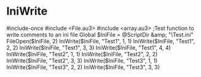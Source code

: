 # IniWrite
#include-once #include &lt;File.au3> #include &lt;array.au3> ;Test function to write comments to an ini file Global $IniFile = @ScriptDir &amp; "\Test.ini" FileOpen($IniFile, 2) IniWrite($IniFile, "Test1", 1, 1) IniWrite($IniFile, "Test1", 2, 2) IniWrite($IniFile, "Test1", 3, 3) IniWrite($IniFile, "Test1", 4, 4) IniWrite($IniFile, "Test2", 1, 1) IniWrite($IniFile, "Test2", 2, 2) IniWrite($IniFile, "Test2", 3, 3) IniWrite($IniFile, "Test3", 1, 1) IniWrite($IniFile, "Test3", 2, 2) IniWrite($IniFile, "Test3", 3, 3)
